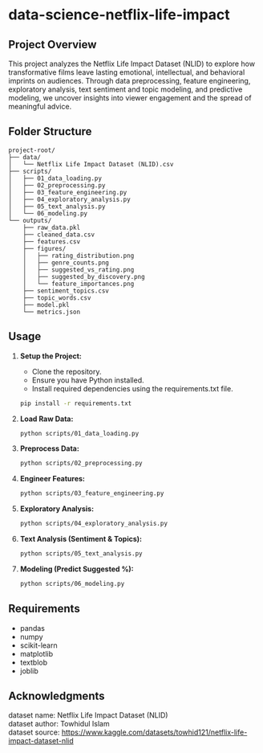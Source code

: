 # data-science-netflix-life-impact

## Project Overview

This project analyzes the Netflix Life Impact Dataset (NLID) to explore how transformative films leave lasting emotional, intellectual, and behavioral imprints on audiences. Through data preprocessing, feature engineering, exploratory analysis, text sentiment and topic modeling, and predictive modeling, we uncover insights into viewer engagement and the spread of meaningful advice.

## Folder Structure

```
project-root/
├── data/
│   └── Netflix Life Impact Dataset (NLID).csv
├── scripts/
│   ├── 01_data_loading.py
│   ├── 02_preprocessing.py
│   ├── 03_feature_engineering.py
│   ├── 04_exploratory_analysis.py
│   ├── 05_text_analysis.py
│   └── 06_modeling.py
└── outputs/
    ├── raw_data.pkl
    ├── cleaned_data.csv
    ├── features.csv
    ├── figures/
    │   ├── rating_distribution.png
    │   ├── genre_counts.png
    │   ├── suggested_vs_rating.png
    │   ├── suggested_by_discovery.png
    │   └── feature_importances.png
    ├── sentiment_topics.csv
    ├── topic_words.csv
    ├── model.pkl
    └── metrics.json
```

## Usage

1. **Setup the Project:**
   - Clone the repository.
   - Ensure you have Python installed.
   - Install required dependencies using the requirements.txt file.
   ```bash
   pip install -r requirements.txt
   ```

2. **Load Raw Data:**
   ```bash
   python scripts/01_data_loading.py
   ```

3. **Preprocess Data:**
   ```bash
   python scripts/02_preprocessing.py
   ```

4. **Engineer Features:**
   ```bash
   python scripts/03_feature_engineering.py
   ```

5. **Exploratory Analysis:**
   ```bash
   python scripts/04_exploratory_analysis.py
   ```

6. **Text Analysis (Sentiment & Topics):**
   ```bash
   python scripts/05_text_analysis.py
   ```

7. **Modeling (Predict Suggested %):**
   ```bash
   python scripts/06_modeling.py
   ```

## Requirements

- pandas
- numpy
- scikit-learn
- matplotlib
- textblob
- joblib

## Acknowledgments

dataset name: Netflix Life Impact Dataset (NLID)  
dataset author: Towhidul Islam  
dataset source: https://www.kaggle.com/datasets/towhid121/netflix-life-impact-dataset-nlid